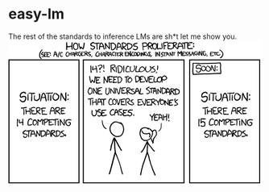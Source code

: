 # easy-lm
The rest of the standards to inference LMs are sh*t let me show you.
![Standards](assets/standards.png)